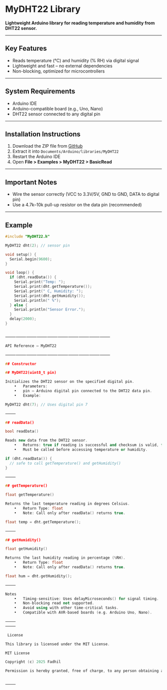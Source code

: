 
# MyDHT22 Library

**Lightweight Arduino library for reading temperature and humidity from DHT22 sensor.**

---

## Key Features
- Reads temperature (°C) and humidity (% RH) via digital signal
- Lightweight and fast – no external dependencies
- Non-blocking, optimized for microcontrollers

---

## System Requirements
- Arduino IDE
- Arduino-compatible board (e.g., Uno, Nano)
- DHT22 sensor connected to any digital pin

---

## Installation Instructions
1. Download the ZIP file from [GitHub](https://github.com/fadhil-1911/MyDHT22)
2. Extract it into `Documents/Arduino/libraries/MyDHT22`
3. Restart the Arduino IDE
4. Open **File > Examples > MyDHT22 > BasicRead**

---

## Important Notes
- Wire the sensor correctly (VCC to 3.3V/5V, GND to GND, DATA to digital pin)
- Use a 4.7k–10k pull-up resistor on the data pin (recommended)

---

## Example

```cpp
#include "MyDHT22.h"

MyDHT22 dht(2); // sensor pin

void setup() {
  Serial.begin(9600);
}

void loop() {
  if (dht.readData()) {
    Serial.print("Temp: ");
    Serial.print(dht.getTemperature());
    Serial.print(" C, Humidity: ");
    Serial.print(dht.getHumidity());
    Serial.println(" %");
  } else {
    Serial.println("Sensor Error.");
  }
  delay(2000);
}


⸻⸻⸻⸻⸻⸻⸻⸻⸻⸻

API Reference – MyDHT22

⸻⸻⸻⸻⸻⸻⸻⸻⸻⸻

## Constructor

## MyDHT22(uint8_t pin)

Initializes the DHT22 sensor on the specified digital pin.
	•	Parameters:
	•	pin – Arduino digital pin connected to the DHT22 data pin.
	•	Example:

MyDHT22 dht(7); // Uses digital pin 7

⸻

## readData()

bool readData()

Reads new data from the DHT22 sensor.
	•	Returns: true if reading is successful and checksum is valid, false otherwise.
	•	Must be called before accessing temperature or humidity.

if (dht.readData()) {
  // safe to call getTemperature() and getHumidity()
}

⸻

## getTemperature()

float getTemperature()

Returns the last temperature reading in degrees Celsius.
	•	Return Type: float
	•	Note: Call only after readData() returns true.

float temp = dht.getTemperature();

⸻

## getHumidity()

float getHumidity()

Returns the last humidity reading in percentage (%RH).
	•	Return Type: float
	•	Note: Call only after readData() returns true.

float hum = dht.getHumidity();

⸻

Notes
	•	Timing-sensitive: Uses delayMicroseconds() for signal timing.
	•	Non-blocking read not supported.
	•	Avoid using with other time-critical tasks.
	•	Compatible with AVR-based boards (e.g. Arduino Uno, Nano).

⸻
⸻

 License

This library is licensed under the MIT License.

MIT License

Copyright (c) 2025 Fadhil

Permission is hereby granted, free of charge, to any person obtaining a copy...


⸻


